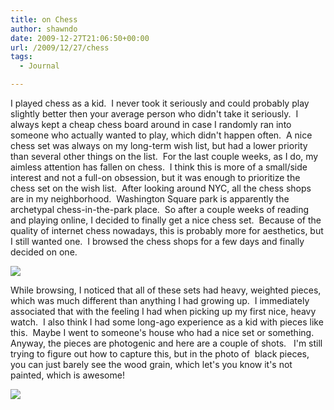 ```yaml
---
title: on Chess
author: shawndo
date: 2009-12-27T21:06:50+00:00
url: /2009/12/27/chess
tags:
  - Journal

---
```


I played chess as a kid.  I never took it seriously and could probably play slightly better then your average person who didn't take it seriously.  I always kept a cheap chess board around in case I randomly ran into someone who actually wanted to play, which didn't happen often.  A nice chess set was always on my long-term wish list, but had a lower priority than several other things on the list.  For the last couple weeks, as I do, my aimless attention has fallen on chess.  I think this is more of a small/side interest and not a full-on obsession, but it was enough to prioritize the chess set on the wish list.  After looking around NYC, all the chess shops are in my neighborhood.  Washington Square park is apparently the archetypal chess-in-the-park place.  So after a couple weeks of reading and playing online, I decided to finally get a nice chess set.  Because of the quality of internet chess nowadays, this is probably more for aesthetics, but I still wanted one.  I browsed the chess shops for a few days and finally decided on one.

![](/images/2009/12/DSC0948.jpg)

While browsing, I noticed that all of these sets had heavy, weighted pieces, which was much different than anything I had growing up.  I immediately associated that with the feeling I had when picking up my first nice, heavy watch.  I also think I had some long-ago experience as a kid with pieces like this.  Maybe I went to someone's house who had a nice set or something.   Anyway, the pieces are photogenic and here are a couple of shots.   I'm still trying to figure out how to capture this, but in the photo of  black pieces, you can just barely see the wood grain, which let's you know it's not painted, which is awesome!

![](/images/2009/12/DSC1039.jpg)
